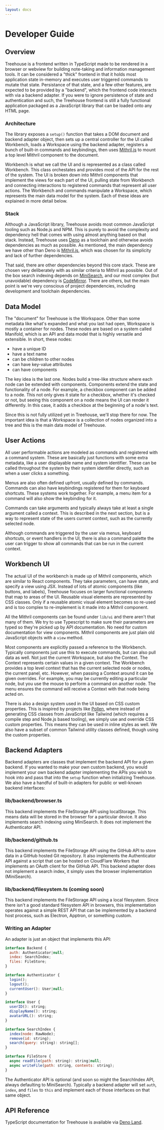 ```yaml
---
layout: docs
---
```

# Developer Guide

## Overview

Treehouse is a frontend written in TypeScript made to be rendered in a browser or webview for building note-taking and information management tools. 
It can be considered a "thick" frontend in that it holds most application state in-memory and executes user triggered commands to mutate that state. Persistance of that
state, and a few other features, are expected to be provided by a "backend", which the frontend code interacts with via a backend adapter. If you were to ignore persistence of
state and authentication and such, the Treehouse frontend is still a fully functional application packaged as a JavaScript library that can be loaded onto any HTML page.

### Architecture

The library exposes a `setup()` function that takes a DOM document and backend adapter object, then sets up a central controller for the UI called Workbench, loads
a Workspace using the backend adapter, registers a bunch of built-in commands and keybindings, then uses [Mithril.js](https://mithril.js.org/) to mount a top level Mithril
component to the document.

Workbench is what we call the UI and is represented as a class called Workbench. This class orchestates and provides most of the API for the rest of the system. The UI is broken
down into Mithril components that implement the views for each part of the UI, pulling state from Workbench and connecting interactions to registered commands that represent all user
actions. The Workbench and commands manipulate a Workspace, which represents the main data model for the system. Each of these ideas are explained in more detail below.

### Stack

Although a JavaScript library, Treehouse avoids most common JavaScript tooling such as Node.js and NPM. This is purely to avoid the complexity and dependency hell that comes
with using almost anything based on that stack. Instead, Treehouse uses [Deno](https://deno.land/) as a toolchain and otherwise avoids dependencies as much as possible. As mentioned, 
the main dependency we have other than Deno is [Mithril.js](https://mithril.js.org/), which was chosen for its simplicity and lack of further dependencies.

That said, there are other dependencies beyond this core stack. These are chosen very deliberately with as similar criteria to Mithril as possible. Out of the box 
search indexing depends on [MiniSearch](https://lucaong.github.io/minisearch/), and our most complex (but unavoidable) dependency is [CodeMirror](https://codemirror.net/).
There are others, but the main point is we're very conscious of project dependencies, including development and toolchain dependencies. 


## Data Model

The "document" for Treehouse is the Workspace. Other than some metadata like what's expanded and what you last had open, Workspace is mostly a container for nodes. These nodes
are based on a system called Manifold, which is an API and data model that is highly versatile and extensible. In short, these nodes:

* have a unique ID
* have a text name
* can be children to other nodes
* can have key-value attributes
* can have components

The key idea is the last one. Nodes build a tree-like structure where each node can be extended with components. Components extend the state and functionality of a node.
For example, a checkbox component can be added to a node. This not only gives it state for a checkbox, whether it's checked or not, but seeing this component on a node
means the UI can render it differently. In this case, it adds a checkbox at the beginning of a node's text. 

Since this is not fully utilized yet in Treehouse, we'll stop there for now. The important idea is that a Workspace is a collection of nodes organized into a tree and this
is the main data model of Treehouse.

## User Actions

All user performable actions are modeled as commands and registered with a command system. These are basically just functions with some extra metadata, like a user
displayable name and system identifier. These can be called throughout the system by their system identifier directly, such as when a user clicks a something.

Menus are also often defined upfront, usually defined by commands. Commands can also have keybindings registered for them for keyboard shortcuts. These systems
work together. For example, a menu item for a command will also show the keybinding for it. 

Commands can take arguments and typically always take at least a single argument called a context. This is described in the next section, but is a way to represent
state of the users current context, such as the currently selected node. 

Although commands are triggered by the user via menus, keyboard shortcuts, or event handlers in the UI, there is also a command palette the user can trigger to show
all commands that can be run in the current context. 

## Workbench UI

The actual UI of the workbench is made up of Mithril components, which are similar to React components. They take parameters, can have state, and specify a view using
JSX. Instead of lots of atomic components (like buttons, and labels), Treehouse focuses on larger functional components that map to areas of the UI. Reusable visual 
elements are represented by CSS classes. Only if a reusable atomic visual element becomes so re-used and is too complex to re-implement is it made into a Mithril component.

All the Mithril components can be found under `lib/ui` and there aren't that many of them. We try to use Typescript to make sure their parameters are typed so they're
picked up by API documentation. No need for custom documentation for view components. Mithril components are just plain old JavaScript objects with a `view` method. 

Most components are explicitly passed a reference to the Workbench. Typically components just use this to execute commands, but can also pull data as well. Not just the
current Workspace, but also the Context. The Context represents certain values in a given context. The Workbench provides a top level context that has the current selected
node or nodes, the current panel, etc. However, when passing a Context around it can be given overrides. For example, you may be currently editing a particular node, but you
use the mouse to perform a command on another node. The menu ensures the command will receive a Context with that node being acted on. 

There is also a design system used in the UI based on CSS custom properties. This is inspired by projects like [Pollen](https://www.pollen.style/), where instead of generating
CSS classes from JavaScript like Tailwind (which requires a compile step and Node.js based tooling), we simply use and override CSS custom properties. This means they can 
be used in inline styles as well. We also have a subset of common Tailwind utility classes defined, though using the custom properties. 

## Backend Adapters

Backend adapters are classes that implement the backend API for a given backend. If you wanted to make your own custom backend, you would implement your own backend adapter
implementing the APIs you wish to hook into and pass that into the `setup` function when initializing Treehouse. We also have a handful of built-in adapters for public or
well-known backend interfaces:

### lib/backend/browser.ts

This backend implements the FileStorage API using localStorage. This means data will be stored in the browser for a particular device. It also implements search indexing
using MiniSearch. It does not implement the Authenticator API.

### lib/backend/github.ts

This backend implements the FileStorage API using the GitHub API to store data in a GitHub hosted Git repository. It also implements the Authenticator API against a 
script that can be hosted on CloudFlare Workers that implements an OAuth client for the GitHub API. This backend adapter does not implement a search index, it simply
uses the browser implementation (MiniSearch).

### lib/backend/filesystem.ts (coming soon)

This backend implements the FileStorage API using a local filesystem. Since there isn't a good standard filesystem API in browsers, this implementation operates against
a simple REST API that can be implemented by a backend host process, such as Electron, Apptron, or something custom. 

### Writing an Adapter

An adapter is just an object that implements this API:

```js
interface Backend {
  auth: Authenticator|null;
  index: SearchIndex;
  files: FileStore;
}

interface Authenticator {
  login();
  logout();
  currentUser(): User|null;
}

interface User {
  userID(): string;
  displayName(): string;
  avatarURL(): string;
}

interface SearchIndex {
  index(node: RawNode);
  remove(id: string);
  search(query: string): string[];
}

interface FileStore {
  async readFile(path: string): string|null;
  async writeFile(path: string, contents: string);
}
```

The Authenticator API is optional (and soon so might the SearchIndex API, always defaulting to MiniSearch). Typically a backend adapter will
set `auth`, `index`, and `files` to `this` and implement each of those interfaces on that same object.


## API Reference

TypeScript documentation for Treehouse is available via [Deno Land](https://deno.land/x/treehouse@0.1.0).